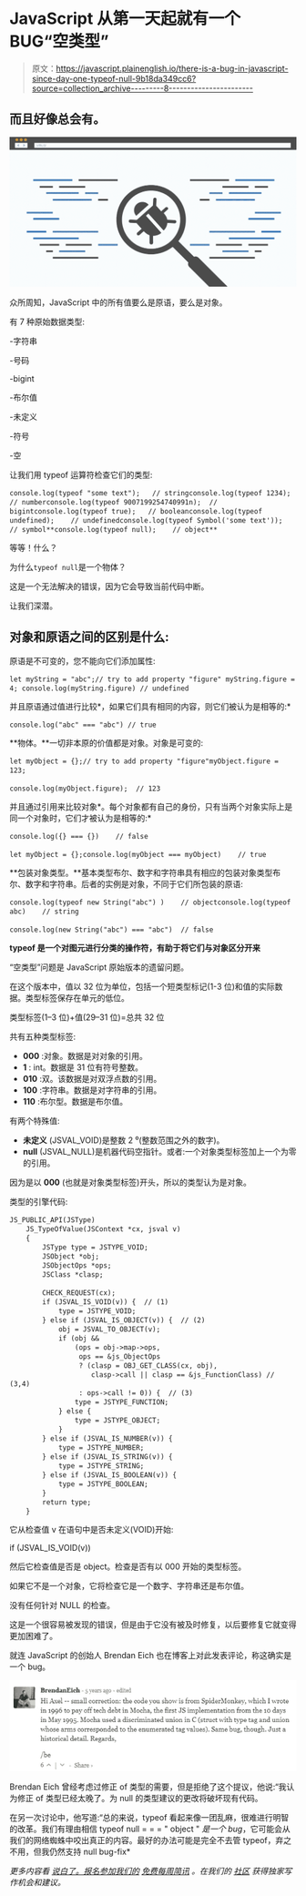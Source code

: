 # JavaScript 从第一天起就有一个 BUG“空类型”

> 原文：<https://javascript.plainenglish.io/there-is-a-bug-in-javascript-since-day-one-typeof-null-9b18da349cc6?source=collection_archive---------8----------------------->

## 而且好像总会有。

![](img/27bef0aa131527d896eb699f7843206d.png)

众所周知，JavaScript 中的所有值要么是原语，要么是对象。

有 7 种原始数据类型:

-字符串

-号码

-bigint

-布尔值

-未定义

-符号

-空

让我们用 typeof 运算符检查它们的类型:

```
console.log(typeof "some text");   // stringconsole.log(typeof 1234);    // numberconsole.log(typeof 9007199254740991n);  // bigintconsole.log(typeof true);   // booleanconsole.log(typeof undefined);    // undefinedconsole.log(typeof Symbol('some text'));  // symbol**console.log(typeof null);    // object**
```

等等！什么？

为什么`typeof null`是一个物体？

这是一个无法解决的错误，因为它会导致当前代码中断。

让我们深潜。

## 对象和原语之间的区别是什么:

原语是不可变的，您不能向它们添加属性:

```
let myString = "abc";// try to add property "figure" myString.figure = 4; console.log(myString.figure) // undefined 
```

并且原语通过值进行比较*，如果它们具有相同的内容，则它们被认为是相等的:*

```
console.log("abc" === "abc") // true
```

**物体。**一切非本原的价值都是对象。对象是可变的:

```
let myObject = {};// try to add property "figure"myObject.figure = 123;  

console.log(myObject.figure);  // 123 
```

并且通过引用来比较对象*。每个对象都有自己的身份，只有当两个对象实际上是同一个对象时，它们才被认为是相等的:*

```
console.log({} === {})    // false

let myObject = {};console.log(myObject === myObject)    // true
```

**包装对象类型。**基本类型布尔、数字和字符串具有相应的包装对象类型布尔、数字和字符串。后者的实例是对象，不同于它们所包装的原语:

```
console.log(typeof new String("abc") )    // objectconsole.log(typeof abc)    // string

console.log(new String("abc") === "abc")  // false 
```

**typeof 是一个对图元进行分类的操作符，有助于将它们与对象区分开来**

“空类型”问题是 JavaScript 原始版本的遗留问题。

在这个版本中，值以 32 位为单位，包括一个短类型标记(1-3 位)和值的实际数据。类型标签保存在单元的低位。

类型标签(1–3 位)+值(29–31 位)=总共 32 位

共有五种类型标签:

*   **000** :对象。数据是对对象的引用。
*   **1** : int。数据是 31 位有符号整数。
*   **010** :双。该数据是对双浮点数的引用。
*   **100** :字符串。数据是对字符串的引用。
*   **110** :布尔型。数据是布尔值。

有两个特殊值:

*   **未定义** (JSVAL_VOID)是整数 2 ⁰(整数范围之外的数字)。
*   **null** (JSVAL_NULL)是机器代码空指针。或者:一个对象类型标签加上一个为零的引用。

因为是以 **000** (也就是对象类型标签)开头，所以的类型认为是对象。

类型的引擎代码:

```
JS_PUBLIC_API(JSType)
    JS_TypeOfValue(JSContext *cx, jsval v)
    {
        JSType type = JSTYPE_VOID;
        JSObject *obj;
        JSObjectOps *ops;
        JSClass *clasp;

        CHECK_REQUEST(cx);
        if (JSVAL_IS_VOID(v)) {  // (1)
            type = JSTYPE_VOID;
        } else if (JSVAL_IS_OBJECT(v)) {  // (2)
            obj = JSVAL_TO_OBJECT(v);
            if (obj &&
                (ops = obj->map->ops,
                 ops == &js_ObjectOps
                 ? (clasp = OBJ_GET_CLASS(cx, obj),
                    clasp->call || clasp == &js_FunctionClass) // (3,4)
                 : ops->call != 0)) {  // (3)
                type = JSTYPE_FUNCTION;
            } else {
                type = JSTYPE_OBJECT;
            }
        } else if (JSVAL_IS_NUMBER(v)) {
            type = JSTYPE_NUMBER;
        } else if (JSVAL_IS_STRING(v)) {
            type = JSTYPE_STRING;
        } else if (JSVAL_IS_BOOLEAN(v)) {
            type = JSTYPE_BOOLEAN;
        }
        return type;
    }
```

它从检查值 v 在语句中是否未定义(VOID)开始:

if (JSVAL_IS_VOID(v))

然后它检查值是否是 object。检查是否有以 000 开始的类型标签。

如果它不是一个对象，它将检查它是一个数字、字符串还是布尔值。

没有任何针对 NULL 的检查。

这是一个很容易被发现的错误，但是由于它没有被及时修复，以后要修复它就变得更加困难了。

就连 JavaScript 的创始人 Brendan Eich 也在博客上对此发表评论，称这确实是一个 bug。

![](img/01fa0364ce69316ddd1b3d9a0d581e8b.png)

Brendan Eich 曾经考虑过修正 of 类型的需要，但是拒绝了这个提议，他说:“我认为修正 of 类型已经太晚了。为 null 的类型建议的更改将破坏现有代码。

在另一次讨论中，他写道:“总的来说，typeof 看起来像一团乱麻，很难进行明智的改革。我们有理由相信 typeof null = = = " object " *是一个 bug*，它可能会从我们的网络蜘蛛中咬出真正的内容。最好的办法可能是完全不去管 typeof，弃之不用，但我仍然支持 null bug-fix*

*更多内容看* [*说白了。报名参加我们的*](http://plainenglish.io/) [*免费每周简讯*](http://newsletter.plainenglish.io/) *。在我们的* [*社区*](https://discord.gg/GtDtUAvyhW) *获得独家写作机会和建议。*